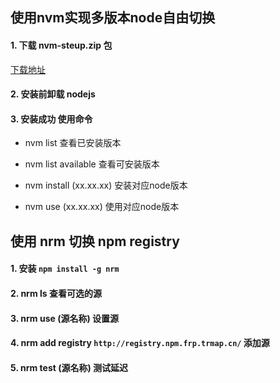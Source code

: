 ## 使用nvm实现多版本node自由切换


#### 1. 下载  nvm-steup.zip 包

[下载地址](https://github.com/coreybutler/nvm-windows/releases)

#### 2. 安装前卸载 nodejs

#### 3. 安装成功 使用命令

- nvm list  查看已安装版本

- nvm list available 查看可安装版本

- nvm install (xx.xx.xx) 安装对应node版本 

- nvm use (xx.xx.xx) 使用对应node版本


##  使用 nrm 切换 npm registry 

#### 1. 安装 `npm install -g nrm`

#### 2. nrm ls 查看可选的源

#### 3. nrm use (源名称) 设置源

#### 4. nrm add registry `http://registry.npm.frp.trmap.cn/` 添加源

#### 5. nrm test (源名称) 测试延迟




